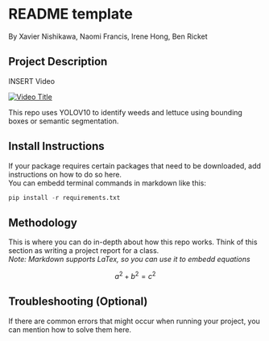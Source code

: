 # README template

By Xavier Nishikawa, Naomi Francis, Irene Hong, Ben Ricket

## Project Description

INSERT Video

[![Video Title](https://youtu.be/ZdfIrKPBTg4)](https://youtu.be/ZdfIrKPBTg4)

This repo uses YOLOV10 to identify weeds and lettuce using bounding boxes or semantic segmentation.

## Install Instructions

If your package requires certain packages that need to be downloaded, add instructions on how to do so here.  
You can embedd terminal commands in markdown like this:

```python
pip install -r requirements.txt
```

## Methodology

This is where you can do in-depth about how this repo works. Think of this section as writing a project report for a class.  
_Note: Markdown supports LaTex, so you can use it to embedd equations_

$$a^2 + b^2 = c^2$$

## Troubleshooting (Optional)

If there are common errors that might occur when running your project, you can mention how to solve them here.
